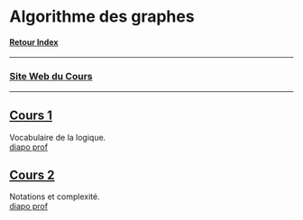 # Algorithme des graphes

#### [Retour Index](../index.md)

---

### [Site Web du Cours](https://dept-info.labri.fr/~baudon/Licence/Algo2/Cours/Algorithmique%20de%20graphes.html)

<!-- https://www.latex4technics.com/?note=299c -->

---

## [Cours 1](./cours_1.md)
Vocabulaire de la logique.  
[diapo prof](https://dept-info.labri.fr/~baudon/Licence/Algo2/Cours/Cours/AG1.pdf)

## [Cours 2](./cours_2.md)
Notations et complexité.  
[diapo prof](https://dept-info.labri.fr/~baudon/Licence/Algo2/Cours/Cours/AG2.pdf)
